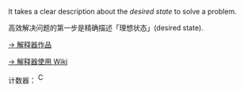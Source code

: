 It takes a clear description about the *desired state* to solve a problem.

高效解决问题的第一步是精确描述「理想状态」(desired state).

[-> 解释器作品](https://github.com/hsiaofongw/expression-evaluator)

[-> 解释器使用 Wiki](https://github.com/hsiaofongw/expression-evaluator/wiki/%E8%A1%A8%E8%BE%BE%E5%BC%8F%E6%B1%82%E5%80%BC%E5%99%A8%E4%BD%BF%E7%94%A8%E6%95%99%E7%A8%8B)

计数器：
<img src="https://exploro.one/digit-image-counter/my-github-homepage-counter" alt="Counter" style="height: 20px; width: 10px;"/>
